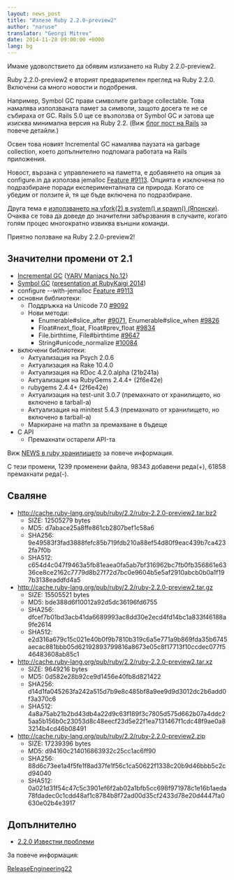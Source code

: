 ```yaml
---
layout: news_post
title: "Излезе Ruby 2.2.0-preview2"
author: "naruse"
translator: "Georgi Mitrev"
date: 2014-11-28 09:00:00 +0000
lang: bg
---
```


Имаме удоволствието да обявим излизането на Ruby 2.2.0-preview2.

Ruby 2.2.0-preview2 е вторият предварителен преглед на Ruby 2.2.0.
Включени са много новости и подобрения.

Например, Symbol GC прави символите garbage collectable.
Това намалява използваната памет за символи, защото досега те не се събираха от GC.
Rails 5.0 ще се възползва от Symbol GC и затова ще изисква минимална версия на
Ruby 2.2. (Виж [блог пост на Rails](http://weblog.rubyonrails.org/2014/8/20/Rails-4-2-beta1/) за повече детайли.)

Освен това новият Incremental GC намалява паузата на garbage collection, което
допълнително подпомага работата на Rails приложения.

Новост, вързана с управлението на паметта, е добавянето на опция за
configure.in да използва jemalloc [Feature #9113](https://bugs.ruby-lang.org/issues/9113).
Опцията е изключена по подразбиране поради експерименталната си природа.
Когато се убедим от ползите й, тя ще бъде включена по подразбиране.

Друга тема е [използването на vfork(2) в system() и spawn() (Японски)](http://www.a-k-r.org/d/2014-09.html#a2014_09_06).
Очаква се това да доведе до значителни забързвания в случаите, когато голям
процес многократно извиква външни команди.

Приятно ползване на Ruby 2.2.0-preview2!

## Значителни промени от 2.1

* [Incremental GC](https://bugs.ruby-lang.org/issues/10137) ([YARV Maniacs No.12](http://magazine.rubyist.net/?0048-YARVManiacs))
* [Symbol GC](https://bugs.ruby-lang.org/issues/9634) ([presentation at RubyKaigi 2014](http://www.slideshare.net/authorNari/symbol-gc))
* configure --with-jemalloc [Feature #9113](https://bugs.ruby-lang.org/issues/9113)
* основни библиотеки:
  * Поддръжка на Unicode 7.0 [#9092](https://bugs.ruby-lang.org/issues/9092)
  * Нови методи:
    * Enumerable#slice_after [#9071](https://bugs.ruby-lang.org/issues/9071), Enumerable#slice_when [#9826](https://bugs.ruby-lang.org/issues/9826)
    * Float#next_float, Float#prev_float [#9834](https://bugs.ruby-lang.org/issues/9834)
    * File.birthtime, File#birthtime [#9647](https://bugs.ruby-lang.org/issues/9647)
    * String#unicode_normalize [#10084](https://bugs.ruby-lang.org/issues/10084)
* включени библиотеки:
  * Актуализация на Psych 2.0.6
  * Актуализация на Rake 10.4.0
  * Актуализация на RDoc 4.2.0.alpha (21b241a)
  * Актуализация на RubyGems 2.4.4+ (2f6e42e)
  * rubygems 2.4.4+ (2f6e42e)
  * Актуализация на test-unit 3.0.7 (премахнато от хранилището, но включено в
    tarball-а)
  * Актуализация нa minitest 5.4.3 (премахнато от хранилището, но включено в
    tarball-а)
  * Маркиране на mathn за премахване в бъдеще
* C API
  * Премахнати остарели API-та

Виж [NEWS в ruby хранилището](https://github.com/ruby/ruby/blob/v2_2_0_preview2/NEWS) за повече информация.

С тези промени, 1239 променени файла, 98343 добавени реда(+), 61858 премахнати
реда(-).

## Сваляне

* <http://cache.ruby-lang.org/pub/ruby/2.2/ruby-2.2.0-preview2.tar.bz2>
  * SIZE:   12505279 bytes
  * MD5:    d7abace25a8ffe861cb2807bef1c58a6
  * SHA256: 9e49583f3fad3888fefc85b719fdb210a88ef54d80f9eac439b7ca4232fa7f0b
  * SHA512: c654d4c047f9463a5fb81eaea0fa5ab7bf316962bc7fb0fb356861e6336ce8ce2162c7779d8b27f72d7bc0e9604b5e5af2910abcb0b0a1f197b3138eaddfd4a5
* <http://cache.ruby-lang.org/pub/ruby/2.2/ruby-2.2.0-preview2.tar.gz>
  * SIZE:   15505521 bytes
  * MD5:    bde388d6f10012a92d5dc36196fd6755
  * SHA256: dfcef7b01bd3acb41da6689993ac8dd30e2ecd4fd14bc1a833f46188a9fe2614
  * SHA512: e2d316a679c15c021e40b0f9b7810b319c6a5e771a9b869fda35b6745aecac881bbb05d62192893799816a8673e05c8f17713f10ccdec077f546483608ab85c1
* <http://cache.ruby-lang.org/pub/ruby/2.2/ruby-2.2.0-preview2.tar.xz>
  * SIZE:   9649216 bytes
  * MD5:    0d582e28b92ce9d1456e40fb8d821422
  * SHA256: d14d1fa045263fa242a515d7b9e8c485bf8a9ee9d9d3012dc2b6add0f3a370c6
  * SHA512: 4a8a75ab21b2bd43db4a22d9c63f189f3c7805d575d662b07a4ddc25aa5b156b0c23053d8c48eecf23d5e22f1ea7131467f1cdc48f9ae0a83214b4cd46b08491
* <http://cache.ruby-lang.org/pub/ruby/2.2/ruby-2.2.0-preview2.zip>
  * SIZE:   17239396 bytes
  * MD5:    d94160c214016863932c25cc1ac6ff90
  * SHA256: 88d6c73ee1a4f5fe1f8ad37fe1f56c1ca50622f1338c20b9d46bbb5c2cd94040
  * SHA512: 0a021d31f54c47c5c3901ef6f2ab02a1bfb5cc698f971978c1e16b1aeda78fdadec0c1cdd48af1c8784b8f72ad00d35cf2433d78e20d4447fa0630e02b4e3917

## Допълнително

* [2.2.0 Известни проблеми](http://bugs.ruby-lang.org/projects/ruby-trunk/issues?query_id=115)

За повече информация:

[ReleaseEngineering22](http://bugs.ruby-lang.org/projects/ruby-trunk/wiki/ReleaseEngineering22)
